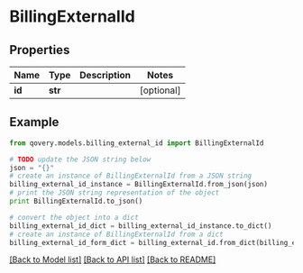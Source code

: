 # BillingExternalId


## Properties
Name | Type | Description | Notes
------------ | ------------- | ------------- | -------------
**id** | **str** |  | [optional] 

## Example

```python
from qovery.models.billing_external_id import BillingExternalId

# TODO update the JSON string below
json = "{}"
# create an instance of BillingExternalId from a JSON string
billing_external_id_instance = BillingExternalId.from_json(json)
# print the JSON string representation of the object
print BillingExternalId.to_json()

# convert the object into a dict
billing_external_id_dict = billing_external_id_instance.to_dict()
# create an instance of BillingExternalId from a dict
billing_external_id_form_dict = billing_external_id.from_dict(billing_external_id_dict)
```
[[Back to Model list]](../README.md#documentation-for-models) [[Back to API list]](../README.md#documentation-for-api-endpoints) [[Back to README]](../README.md)


